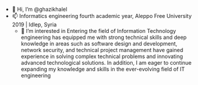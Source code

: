 - 👋 Hi, I’m @ghazikhalel
- 📫 Informatics engineering fourth 
academic year, 
Aleppo Free University 
2019 | Idlep, Syria
  - 👀 I’m interested in Entering the field of Information 
Technology engineering has 
equipped me with strong technical 
skills and deep knowledge in areas 
such as software design and 
development, network security, and 
technical project management
have gained experience in solving 
complex technical problems and 
innovating advanced technological 
solutions. In addition, I am eager to 
continue expanding my knowledge 
and skills in the ever-evolving field 
of IT engineering
<!---
ghazikhalel/ghazikhalel is a ✨ special ✨ repository because its `README.md` (this file) appears on your GitHub profile.
You can click the Preview link to take a look at your changes.
--->

